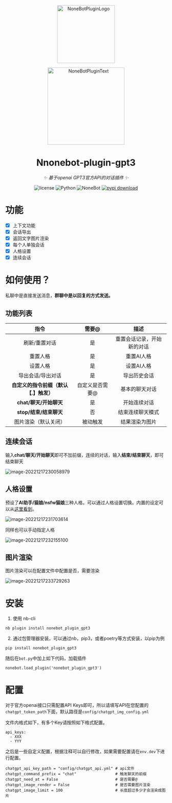 <div align="center">
  <img src="https://s2.loli.net/2022/06/16/opBDE8Swad5rU3n.png" width="180" height="180" alt="NoneBotPluginLogo">
  <br>
  <p><img src="https://s2.loli.net/2022/06/16/xsVUGRrkbn1ljTD.png" width="240" alt="NoneBotPluginText"></p>
</div>


<div align="center">

# Nnonebot-plugin-gpt3

_✨ 基于openai GPT3官方API的对话插件 ✨_

<p align="center">
  <img src="https://img.shields.io/github/license/EtherLeaF/nonebot-plugin-colab-novelai" alt="license">
  <img src="https://img.shields.io/badge/python-3.8+-blue.svg" alt="Python">
  <img src="https://img.shields.io/badge/nonebot-2.0.0r4+-red.svg" alt="NoneBot">
  <a href="https://pypi.python.org/pypi/nonebot-plugin-gpt3">
      <img src="https://img.shields.io/pypi/dm/nonebot-plugin-gpt3" alt="pypi download">
  </a>
</p>


</div>

# 功能

- [x] 上下文功能
- [x] 会话导出
- [x] 返回文字图片渲染
- [x] 每个人单独会话
- [x] 人格设置
- [x] 连续会话

# 如何使用？

私聊中是直接发送消息，**群聊中是以回复的方式发送。**

## 功能列表

|                 指令                  |      需要@      |            描述            |
| :-----------------------------------: | :-------------: | :------------------------: |
|             刷新/重置对话             |       是        | 重置会话记录，开始新的对话 |
|               重置人格                |       是        |         重置AI人格         |
|               设置人格                |       是        |         设置AI人格         |
|           导出会话/导出对话           |       是        |        导出历史会话        |
| **自定义的指令前缀（默认【.】触发）** | 自定义是否需要@ |       基本的聊天对话       |
|        **chat/聊天/开始聊天**         |       是        |        开始连续对话        |
|        **stop/结束/结束聊天**         |       否        |      结束连续聊天模式      |
|         图片渲染（默认关闭）          |    被动触发     |       结果渲染为图片       |



## 连续会话

输入**chat/聊天/开始聊天**即可不加前缀，连续的对话，输入**结束/结束聊天**，即可结束聊天

![image-20221217230058979](https://chrisyy-images.oss-cn-chengdu.aliyuncs.com/img/image-20221217230058979.png)

## 人格设置

预设了**AI助手/猫娘/nsfw猫娘**三种人格，可以通过人格设置切换。内置的设定可以从[这里看到](https://github.com/chrisyy2003/lingyin-bot/blob/main/plugins/gpt3/nonebot_plugin_gpt3/__init__.py#L16-L18)。

![image-20221217231703614](https://chrisyy-images.oss-cn-chengdu.aliyuncs.com/img/image-20221217231703614.png)

同样也可以手动指定人格

![image-20221217232155100](https://chrisyy-images.oss-cn-chengdu.aliyuncs.com/img/image-20221217232155100.png)

## 图片渲染

图片渲染可以在配置文件中配置是否，需要渲染

![image-20221217233729263](https://chrisyy-images.oss-cn-chengdu.aliyuncs.com/img/image-20221217233729263.png)

# 安装

1.  使用 nb-cli

```
nb plugin install nonebot_plugin_gpt3
```

2.   通过包管理器安装，可以通过nb，pip3，或者poetry等方式安装，以pip为例

```
pip install nonebot_plugin_gpt3
```

随后在`bot.py`中加上如下代码，加载插件

```
nonebot.load_plugin('nonebot_plugin_gpt3')
```

# 配置

对于官方openai接口只需配置API Keys即可，所以请填写API在您配置的`chatgpt_token_path`下面，默认路径是`config/chatgpt_img_config.yml`

文件内格式如下，有多个Key请按照如下格式配置。

```
api_keys:
  - XXX
  - YYY
```

之后是一些自定义配置，根据注释可以自行修改，如果需要配置请在`env.dev`下进行配置。

```
chatgpt_api_key_path = "config/chatgpt_api.yml" # api文件
chatgpt_command_prefix = "chat"                 # 触发聊天的前缀
chatgpt_need_at = False                         # 是否需要@
chatgpt_image_render = False                    # 是否需要图片渲染
chatgpt_image_limit = 100                       # 长度超过多少才会渲染成图片
```


